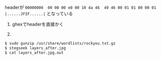 headerが
`00000000  00 00 00 e0 00 10 4a 46  49 46 00 01 01 00 00 01  |......JFIF......|`
となっている
1. ghexでheaderを直接かく

2. 
```bash
$ sudo gunzip /usr/share/wordlists/rockyou.txt.gz
$ stegseek layers_after.jpg
$ cat layers_after.jpg.out
```
